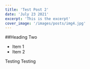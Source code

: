 ```yaml
---
title: 'Test Post 2'
date: 'July 23 2021'
excerpt: 'This is the excerpt'
cover_image: '/images/posts/img4.jpg'
---
```


##Heading Two

* Item 1
* Item 2

Testing Testing